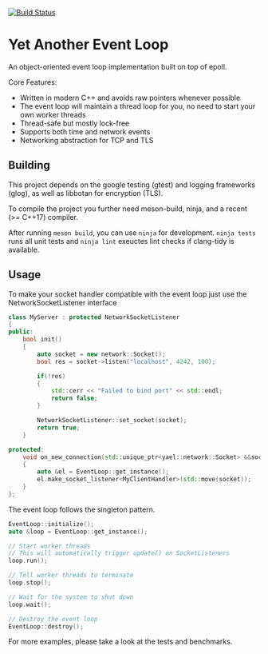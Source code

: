 [![Build Status](https://travis-ci.org/kaimast/yael.svg?branch=master)](https://travis-ci.org/kaimast/yael)

# Yet Another Event Loop
An object-oriented event loop implementation built on top of epoll.

Core Features:
* Written in modern C++ and avoids raw pointers whenever possible
* The event loop will maintain a thread loop for you, no need to start your own worker threads
* Thread-safe but mostly lock-free
* Supports both time and network events
* Networking abstraction for TCP and TLS

## Building
This project depends on the google testing (gtest)  and logging frameworks (glog), as well as libbotan for encryption (TLS).

To compile the project you further need meson-build, ninja, and a recent (>= C++17) compiler.

After running `meson build`, you can use `ninja` for development.
`ninja tests` runs all unit tests and `ninja lint` exeuctes lint checks if clang-tidy is available.

## Usage
To make your socket handler compatible with the event loop just use the NetworkSocketListener interface

```cpp
class MyServer : protected NetworkSocketListener
{
public:
    bool init()
    {
        auto socket = new network::Socket();
        bool res = socket->listen("localhost", 4242, 100);

        if(!res)
        {
            std::cerr << "Failed to bind port" << std::endl;
            return false;
        }

        NetworkSocketListener::set_socket(socket);
        return true;
    }

protected:
    void on_new_connection(std::unique_ptr<yael::network::Socket> &&socket) override
    {
        auto &el = EventLoop::get_instance();
        el.make_socket_listener<MyClientHandler>(std::move(socket));
    }
};
```

The event loop follows the singleton pattern.
```cpp
EventLoop::initialize();
auto &loop = EventLoop::get_instance();

// Start worker threads
// This will automatically trigger update() on SocketListeners 
loop.run();

// Tell worker threads to terminate
loop.stop();

// Wait for the system to shut down
loop.wait();

// Destroy the event loop
EventLoop::destroy();
```

For more examples, please take a look at the tests and benchmarks.
